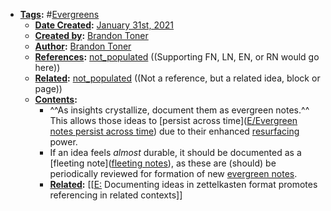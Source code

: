 - **[Tags](<Tags.md>):** #[Evergreens](<Evergreens.md>)
    - **[Date Created](<Date Created.md>):** [January 31st, 2021](<January 31st, 2021.md>)
    - **[Created by](<Created by.md>):** [Brandon Toner](<Brandon Toner.md>)
    - **[Author](<Author.md>):** [Brandon Toner](<Brandon Toner.md>)
    - **[References](<References.md>):** [not_populated](<not_populated.md>) ((Supporting FN, LN, EN, or RN would go here))
    - **[Related](<Related.md>):** [not_populated](<not_populated.md>) ((Not a reference, but a related idea, block or page))
    - **[Contents](<Contents.md>):**
        - ^^As insights crystallize, document them as evergreen notes.^^ This allows those ideas to [persist across time]([E/Evergreen notes persist across time](<E/Evergreen notes persist across time.md>)) due to their enhanced [resurfacing](<resurfacing.md>) power.
        - If an idea feels *almost* durable, it should be documented as a [fleeting note]([fleeting notes](<fleeting notes.md>)), as these are (should) be periodically reviewed for formation of new [evergreen notes](<evergreen notes.md>).
        - **[Related](<Related.md>):** [[[E:](<[[E:.md>) Documenting ideas in zettelkasten format promotes referencing in related contexts]]
